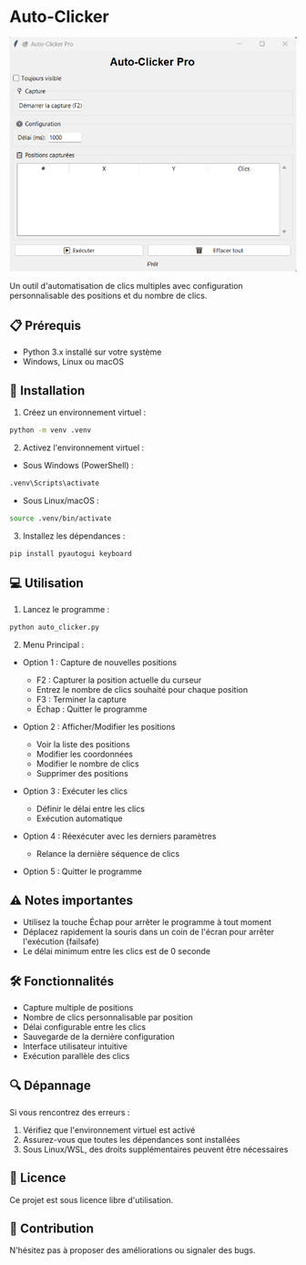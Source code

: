 # Auto-Clicker

<p align="center">
  <img src="images/image.png" alt="Auto-Clicker">
</p>

Un outil d'automatisation de clics multiples avec configuration personnalisable des positions et du nombre de clics.

## 📋 Prérequis

- Python 3.x installé sur votre système
- Windows, Linux ou macOS

## 🚀 Installation

1. Créez un environnement virtuel :

```bash
python -m venv .venv
```

2. Activez l'environnement virtuel :

- Sous Windows (PowerShell) :

```bash
.venv\Scripts\activate
```

- Sous Linux/macOS :

```bash
source .venv/bin/activate
```

3. Installez les dépendances :

```bash
pip install pyautogui keyboard
```

## 💻 Utilisation

1. Lancez le programme :

```bash
python auto_clicker.py
```

2. Menu Principal :

- Option 1 : Capture de nouvelles positions

  - F2 : Capturer la position actuelle du curseur
  - Entrez le nombre de clics souhaité pour chaque position
  - F3 : Terminer la capture
  - Échap : Quitter le programme

- Option 2 : Afficher/Modifier les positions

  - Voir la liste des positions
  - Modifier les coordonnées
  - Modifier le nombre de clics
  - Supprimer des positions

- Option 3 : Exécuter les clics

  - Définir le délai entre les clics
  - Exécution automatique

- Option 4 : Réexécuter avec les derniers paramètres

  - Relance la dernière séquence de clics

- Option 5 : Quitter le programme

## ⚠️ Notes importantes

- Utilisez la touche Échap pour arrêter le programme à tout moment
- Déplacez rapidement la souris dans un coin de l'écran pour arrêter l'exécution (failsafe)
- Le délai minimum entre les clics est de 0 seconde

## 🛠️ Fonctionnalités

- Capture multiple de positions
- Nombre de clics personnalisable par position
- Délai configurable entre les clics
- Sauvegarde de la dernière configuration
- Interface utilisateur intuitive
- Exécution parallèle des clics

## 🔍 Dépannage

Si vous rencontrez des erreurs :

1. Vérifiez que l'environnement virtuel est activé
2. Assurez-vous que toutes les dépendances sont installées
3. Sous Linux/WSL, des droits supplémentaires peuvent être nécessaires

## 📝 Licence

Ce projet est sous licence libre d'utilisation.

## 👥 Contribution

N'hésitez pas à proposer des améliorations ou signaler des bugs.

```

